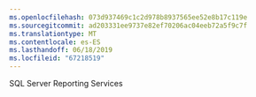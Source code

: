 ```yaml
---
ms.openlocfilehash: 073d937469c1c2d978b8937565ee52e8b17c119e
ms.sourcegitcommit: ad203331ee9737e82ef70206ac04eeb72a5f9c7f
ms.translationtype: MT
ms.contentlocale: es-ES
ms.lasthandoff: 06/18/2019
ms.locfileid: "67218519"
---
```

SQL Server Reporting Services